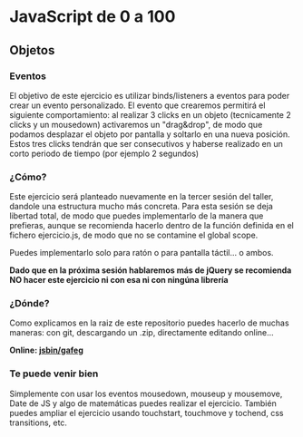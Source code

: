 JavaScript de 0 a 100
=====================

Objetos
-------

### Eventos

El objetivo de este ejercicio es utilizar binds/listeners a eventos para poder crear un evento personalizado.
El evento que crearemos permitirá el siguiente comportamiento: al realizar 3 clicks en un objeto (tecnicamente 2 clicks y un mousedown) activaremos un "drag&drop", de modo que podamos desplazar el objeto por pantalla y soltarlo en una nueva posición. Estos tres clicks tendrán que ser consecutivos y haberse realizado en un corto periodo de tiempo (por ejemplo 2 segundos)

### ¿Cómo?

Este ejercicio será planteado nuevamente en la tercer sesión del taller, dandole una estructura mucho más concreta. Para esta sesión se deja libertad total, de modo que puedes implementarlo de la manera que prefieras, aunque se recomienda hacerlo dentro de la función definida en el fichero ejercicio.js, de modo que no se contamine el global scope.

Puedes implementarlo solo para ratón o para pantalla táctil... o ambos.

**Dado que en la próxima sesión hablaremos más de jQuery se recomienda NO hacer este ejercicio ni con esa ni con ningúna librería**

### ¿Dónde?

Como explicamos en la raiz de este repositorio puedes hacerlo de muchas maneras: con git, descargando un .zip, directamente editando online...

**Online: [jsbin/gafeg](http://jsbin.com/gafeg/1/edit?html,js,output "1-objetos/eventos - jsbin")**

### Te puede venir bien

Simplemente con usar los eventos mousedown, mouseup y mousemove, Date de JS y algo de matemáticas puedes realizar el ejercicio. También puedes ampliar el ejercicio usando touchstart, touchmove y tochend, css transitions, etc.